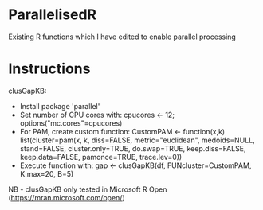 # ParallelisedR
Existing R functions which I have edited to enable parallel processing

# Instructions
clusGapKB:
 - Install package 'parallel'
 - Set number of CPU cores with:
   cpucores <- 12; options("mc.cores"=cpucores)
 - For PAM, create custom function:
   CustomPAM <- function(x,k) list(cluster=pam(x, k, diss=FALSE, metric="euclidean", medoids=NULL, stand=FALSE, cluster.only=TRUE, do.swap=TRUE, keep.diss=FALSE, keep.data=FALSE, pamonce=TRUE, trace.lev=0))
 - Execute function with:
   gap <- clusGapKB(df, FUNcluster=CustomPAM, K.max=20, B=5)
 
NB - clusGapKB only tested in Microsoft R Open (https://mran.microsoft.com/open/)
